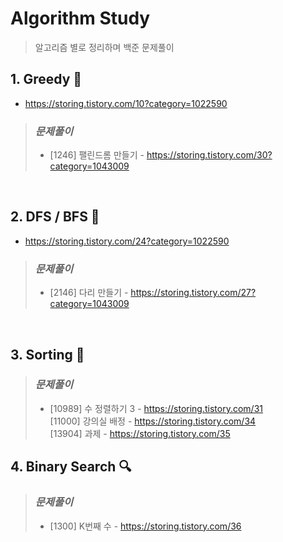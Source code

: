# Algorithm Study
> 알고리즘 별로 정리하며 백준 문제풀이

## **1. Greedy 🤑**
* https://storing.tistory.com/10?category=1022590
> ### _문제풀이_<br>
> * [1246] 팰린드롬 만들기 - https://storing.tistory.com/30?category=1043009
<br>

## **2. DFS / BFS 🌴**
* https://storing.tistory.com/24?category=1022590
> ### _문제풀이_<br>
> * [2146] 다리 만들기 - https://storing.tistory.com/27?category=1043009
<br>

## **3. Sorting 📶**
> ### _문제풀이_<br>
> * [10989] 수 정렬하기 3 - https://storing.tistory.com/31  
[11000] 강의실 배정 - https://storing.tistory.com/34  
[13904] 과제 - https://storing.tistory.com/35

## **4. Binary Search 🔍**
> ### _문제풀이_<br>
> * [1300] K번째 수 - https://storing.tistory.com/36
